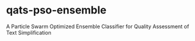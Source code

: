 # qats-pso-ensemble
A Particle Swarm Optimized Ensemble Classifier for Quality Assessment of Text Simplification
